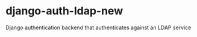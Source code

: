 django-auth-ldap-new
====================

Django authentication backend that authenticates against an LDAP service